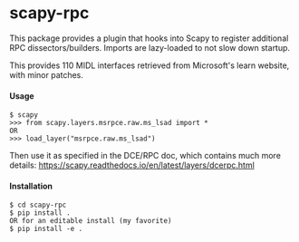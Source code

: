 <!-- start_ppi_description -->

# scapy-rpc

This package provides a plugin that hooks into Scapy to register additional RPC dissectors/builders.
Imports are lazy-loaded to not slow down startup.

This provides 110 MIDL interfaces retrieved from Microsoft's learn website, with minor patches.

#### Usage

```
$ scapy
>>> from scapy.layers.msrpce.raw.ms_lsad import *
OR
>>> load_layer("msrpce.raw.ms_lsad")
```

Then use it as specified in the DCE/RPC doc, which contains much more details:
https://scapy.readthedocs.io/en/latest/layers/dcerpc.html

<!-- stop_ppi_description -->

#### Installation

```
$ cd scapy-rpc
$ pip install .
OR for an editable install (my favorite)
$ pip install -e .
```
